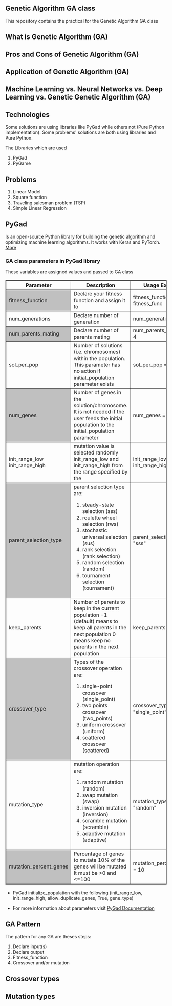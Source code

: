 ## Genetic Algorithm GA class

This repository contains the practical for the Genetic Algorithm GA class

## What is Genetic Algorithm (GA)

## Pros and Cons of Genetic Algorithm (GA)

## Application of Genetic Algorithm (GA)

## Machine Learning vs. Neural Networks vs. Deep Learning vs. Genetic Genetic Algorithm (GA)

## Technologies

Some solutions are using libraries like PyGad while others not (Pure Python implementation). Some problems' solutions are both using libraries and Pure Python.

The Libraries which are used

1. PyGad
2. PyGame

## Problems

1. Linear Model
2. Square function
3. Traveling salesman problem (TSP)
4. Simple Linear Regression

## PyGad

Is an open-source Python library for building the genetic algorithm and optimizing machine learning algorithms. It works with Keras and PyTorch. <a href="https://pygad.readthedocs.io/en/latest/">More</a>

### GA class parameters in PyGad library

These variables are assigned values and passed to GA class

<table border="2">
    <tr>
        <th>
            Parameter
        </th>
        <th>
            Description
        </th>
        <th>
            Usage Example
        </th>
    </tr>
    <tr>
        <td style="background-color:silver;">
            fitness_function
        </td>
        <td>
            Declare your fitness function and assign it to 
        </td>
        <td>
            fitness_function = fitness_func
        </td>
    </tr>
    <tr>
        <td>
            num_generations
        </td>
        <td>
            Declare number of generation
        </td>
        <td>
            num_generations = 50
        </td>
    </tr>
    <tr>
        <td style="background-color:silver;">
            num_parents_mating
        </td>
        <td>
            Declare number of parents mating
        </td>
        <td>
            num_parents_mating = 4
        </td>
    </tr>
    <tr>
        <td>
            sol_per_pop
        </td>
        <td>
            Number of solutions (i.e. chromosomes) within the population. This parameter has no action if initial_population parameter exists
        </td>
        <td>
            sol_per_pop = 8
        </td>
    </tr>
    <tr>
        <td style="background-color:silver;">
            num_genes
        </td>
        <td>
            Number of genes in the solution/chromosome. It is not needed if the user feeds the initial population to the initial_population parameter
        </td>
        <td>
            num_genes = 4
        </td>
    </tr>
    <tr>
        <td>
            init_range_low
            init_range_high
        </td>
        <td>
            mutation value is selected randomly init_range_low and init_range_high from the range specified by the
        </td>
        <td>
            init_range_low = 0
            init_range_high = 6
        </td>
    </tr>
    <tr>
        <td style="background-color:silver;">
            parent_selection_type
        </td>
        <td>
            parent selection type are:
            <ol>
                <li>steady-state selection (sss)</li>
                <li>roulette wheel selection (rws)</li>
                <li>stochastic universal selection (sus)</li>
                <li>rank selection (rank selection)</li>
                <li>random selection (random)</li>
                <li>tournament selection (tournament)</li>
            </ol>
        </td>
        <td>
            parent_selection_type = "sss"
        </td>
    </tr>
    <tr>
        <td>
            keep_parents
        </td>
        <td>
            Number of parents to keep in the current population
-1 (default) means to keep all parents in the next population
0 means keep no parents in the next population
        </td>
        <td>
            keep_parents = 1
        </td>
    </tr>
    <tr>
        <td style="background-color:silver;">
            crossover_type
        </td>
        <td>
            Types of the crossover operation are:
            <ol>
                <li>single-point crossover (single_point)</li>
                <li>two points crossover (two_points)</li>
                <li>uniform crossover (uniform)</li>
                <li>scattered crossover (scattered)</li>
            </ol>
        </td>
        <td>
            crossover_type = "single_point"
        </td>
    </tr>
    <tr>
        <td>
            mutation_type
        </td>
        <td>
            mutation operation are:
            <ol>
                <li>random mutation (random)</li>
                <li>swap mutation (swap)</li>
                <li>inversion mutation (inversion)</li>
                <li>scramble mutation (scramble)</li>
                <li>adaptive mutation (adaptive)</li>
            </ol>
        </td>
        <td>
            mutation_type = "random"
        </td>
    </tr>
    <tr>
        <td style="background-color:silver;">
            mutation_percent_genes
        </td>
        <td>
            Percentage of genes to mutate
10% of the genes will be mutated
It must be >0 and <=100
        </td>
        <td>
            mutation_percent_genes = 10
        </td>
    </tr>
</table>

* PyGad initialize_population with the following (init_range_low, init_range_high, allow_duplicate_genes, True, gene_type)

* For more information about parameters visit <a href="">PyGad Documentation</a>


## GA Pattern

The pattern for any GA are theses steps:

1. Declare input(s)
2. Declare output
3. Fitness_function
4. Crossover and/or mutation

## Crossover types


## Mutation types